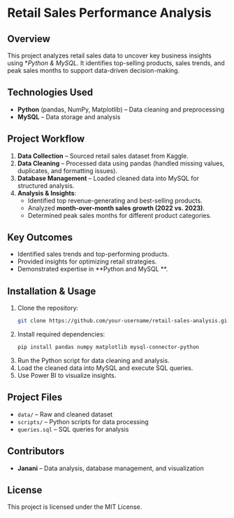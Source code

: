 # **Retail Sales Performance Analysis**

## **Overview**
This project analyzes retail sales data to uncover key business insights using **Python & MySQL*. It identifies top-selling products, sales trends, and peak sales months to support data-driven decision-making.

## **Technologies Used**
- **Python** (pandas, NumPy, Matplotlib) – Data cleaning and preprocessing
- **MySQL** – Data storage and analysis


## **Project Workflow**
1. **Data Collection** – Sourced retail sales dataset from Kaggle.
2. **Data Cleaning** – Processed data using pandas (handled missing values, duplicates, and formatting issues).
3. **Database Management** – Loaded cleaned data into MySQL for structured analysis.
4. **Analysis & Insights**:
   - Identified top revenue-generating and best-selling products.
   - Analyzed **month-over-month sales growth (2022 vs. 2023)**.
   - Determined peak sales months for different product categories.

## **Key Outcomes**
- Identified sales trends and top-performing products.
- Provided insights for optimizing retail strategies.
- Demonstrated expertise in **Python and  MySQL **.

## **Installation & Usage**
1. Clone the repository:
   ```bash
   git clone https://github.com/your-username/retail-sales-analysis.git
   ```
2. Install required dependencies:
   ```bash
   pip install pandas numpy matplotlib mysql-connector-python
   ```
3. Run the Python script for data cleaning and analysis.
4. Load the cleaned data into MySQL and execute SQL queries.
5. Use Power BI to visualize insights.

## **Project Files**
- `data/` – Raw and cleaned dataset
- `scripts/` – Python scripts for data processing
- `queries.sql` – SQL queries for analysis


## **Contributors**
- **Janani** – Data analysis, database management, and visualization

## **License**
This project is licensed under the MIT License.
